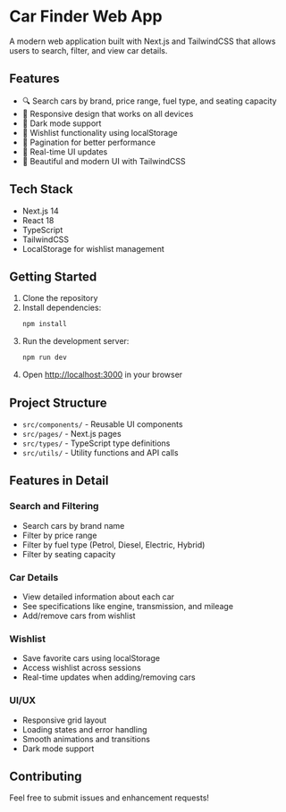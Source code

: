 # Car Finder Web App

A modern web application built with Next.js and TailwindCSS that allows users to search, filter, and view car details.

## Features

- 🔍 Search cars by brand, price range, fuel type, and seating capacity
- 📱 Responsive design that works on all devices
- 🌙 Dark mode support
- 💖 Wishlist functionality using localStorage
- 📄 Pagination for better performance
- 🚀 Real-time UI updates
- 🎨 Beautiful and modern UI with TailwindCSS

## Tech Stack

- Next.js 14
- React 18
- TypeScript
- TailwindCSS
- LocalStorage for wishlist management

## Getting Started

1. Clone the repository
2. Install dependencies:
   ```bash
   npm install
   ```
3. Run the development server:
   ```bash
   npm run dev
   ```
4. Open [http://localhost:3000](http://localhost:3000) in your browser

## Project Structure

- `src/components/` - Reusable UI components
- `src/pages/` - Next.js pages
- `src/types/` - TypeScript type definitions
- `src/utils/` - Utility functions and API calls

## Features in Detail

### Search and Filtering
- Search cars by brand name
- Filter by price range
- Filter by fuel type (Petrol, Diesel, Electric, Hybrid)
- Filter by seating capacity

### Car Details
- View detailed information about each car
- See specifications like engine, transmission, and mileage
- Add/remove cars from wishlist

### Wishlist
- Save favorite cars using localStorage
- Access wishlist across sessions
- Real-time updates when adding/removing cars

### UI/UX
- Responsive grid layout
- Loading states and error handling
- Smooth animations and transitions
- Dark mode support

## Contributing

Feel free to submit issues and enhancement requests! 